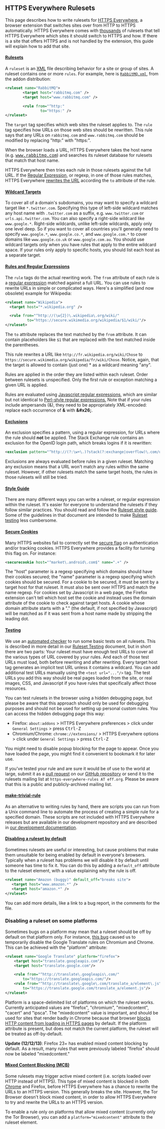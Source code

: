 ## HTTPS Everywhere Rulesets

This page describes how to write rulesets for [HTTPS
Everywhere](https://eff.org/https-everywhere), a browser extension that
switches sites over from HTTP to HTTPS automatically. HTTPS Everywhere comes
with [thousands](http://www.eff.org/https-everywhere/atlas/) of rulesets that
tell HTTPS Everywhere which sites it should switch to HTTPS and how. If there
is a site that offers HTTPS and is not handled by the extension, this guide
will explain how to add that site.

#### [Rulesets](#rulesets)

A `ruleset` is an [XML](http://www.xml.com/pub/a/98/10/guide0.html?page=2) file
describing behavior for a site or group of sites. A ruleset contains one or
more `rules`. For example, here is
[`RabbitMQ.xml`](https://github.com/efforg/https-everywhere/blob/master/src/chrome/content/rules/RabbitMQ.xml),
from the addon distribution:

```xml
<ruleset name="RabbitMQ">
        <target host="rabbitmq.com" />
        <target host="www.rabbitmq.com" />

        <rule from="^http:"
                to="https:" />
</ruleset>
```

The `target` tag specifies which web sites the ruleset applies to. The `rule`
tag specifies how URLs on those web sites should be rewritten. This rule says
that any URLs on `rabbitmq.com` and `www.rabbitmq.com` should be modified by
replacing "http:" with "https:".

When the browser loads a URL, HTTPS Everywhere takes the host name (e.g.
<tt>www.rabbitmq.com</tt>) and searches its ruleset database for rulesets that
match that host name.

HTTPS Everywhere then tries each rule in those rulesets against the full URL.
If the [Regular
Expression](http://www.regular-expressions.info/quickstart.html), or regexp, in
one of those rules matches, HTTPS Everywhere [rewrites the
URL](#rules-and-regular-expressions) according the `to` attribute of the rule.

#### [Wildcard Targets](#wildcard-targets)

To cover all of a domain's subdomains, you may want to specify a wildcard
target like `*.twitter.com`. Specifying this type of left-side wildcard matches
any host name with `.twitter.com` as a suffix, e.g. `www.twitter.com` or
`urls.api.twitter.com`. You can also specify a right-side wildcard like
`www.google.*`. Right-side wildcards, unlike left-side wildcards, apply only
one level deep. So if you want to cover all countries you'll generally need to
specify `www.google.*`, `www.google.co.*`, and `www.google.com.*` to cover
domains like `www.google.co.uk` or `www.google.com.au`. You should use wildcard
targets only when you have rules that apply to the entire wildcard space. If
your rules only apply to specific hosts, you should list each host as a
separate target.

#### [Rules and Regular Expressions](#rules-and-regular-expressions)

The `rule` tags do the actual rewriting work. The `from` attribute of each rule
is a [regular expression](http://www.regular-expressions.info/quickstart.html)
matched against a full URL. You can use rules to rewrite URLs in simple or
complicated ways. Here's a simplified (and now obsolete) example for Wikipedia:

```xml
<ruleset name="Wikipedia">
  <target host="*.wikipedia.org" />

  <rule from="^http://(\w{2})\.wikipedia\.org/wiki/"
          to="https://secure.wikimedia.org/wikipedia/$1/wiki/"/>
</ruleset>
```

The `to` attribute replaces the text matched by the `from` attribute. It can
contain placeholders like `$1` that are replaced with the text matched inside
the parentheses.

This rule rewrites a URL like `http://fr.wikipedia.org/wiki/Chose` to
`https://secure.wikimedia.org/wikipedia/fr/wiki/Chose`. Notice, again, that the
target is allowed to contain (just one) * as a wildcard meaning "any".

Rules are applied in the order they are listed within each ruleset. Order
between rulesets is unspecified. Only the first rule or exception matching a
given URL is applied.

Rules are evaluated using [Javascript regular
expressions](http://www.regular-expressions.info/javascript.html), which are
similar but not identical to [Perl-style regular
expressions.](http://www.regular-expressions.info/pcre.html) Note that if your
rules include ampersands (&amp;), they need to be appropriately XML-encoded:
replace each occurrence of **&amp;** with **&amp;#x26;**.

#### [Exclusions](#exclusions)

An exclusion specifies a pattern, using a regular expression, for URLs where
the rule should **not** be applied. The Stack Exchange rule contains an
exclusion for the OpenID login path, which breaks logins if it is rewritten:

```xml
<exclusion pattern="^http://(?:\w+\.)?stack(?:exchange|overflow)\.com/users/authenticate/" />
```

Exclusions are always evaluated before rules in a given ruleset. Matching any
exclusion means that a URL won't match any rules within the same ruleset.
However, if other rulesets match the same target hosts, the rules in those
rulesets will still be tried.

#### [Style Guide](#style-guide)

There are many different ways you can write a ruleset, or regular expression
within the ruleset. It's easier for everyone to understand the rulesets if they
follow similar practices. You should read and follow the [Ruleset style
guide](https://github.com/EFForg/https-everywhere/blob/master/CONTRIBUTING.md#ruleset-style-guide).
Some of the guidelines in that document are intended to make [Ruleset
testing](https://github.com/EFForg/https-everywhere/blob/master/ruleset-testing.md)
less cumbersome.

#### [Secure Cookies](#secure-cookies)

Many HTTPS websites fail to correctly set the [secure
flag](https://secure.wikimedia.org/wikipedia/en/wiki/HTTP_cookie#Secure_and_HttpOnly)
on authentication and/or tracking cookies. HTTPS Everywhere provides a facility
for turning this flag on. For instance:

```xml
<securecookie host="^market\.android\.com$" name=".+" />
```

The "host" parameter is a regexp specifying which domains should have their
cookies secured; the "name" parameter is a regexp specifying which cookies
should be secured. For a cookie to be secured, it must be sent by a target host
for that ruleset. It must also be sent over HTTPS and match the name regexp.
For cookies set by Javascript in a web page, the Firefox extension can't tell
which host set the cookie and instead uses the domain attribute of the cookie
to check against target hosts. A cookie whose domain attribute starts with a
"." (the default, if not specified by Javascript) will be matched as if it was
sent from a host name made by stripping the leading dot.

#### [Testing](#testing)

We use an [automated
checker](https://github.com/hiviah/https-everywhere-checker) to run some basic
tests on all rulesets. This is described in more detail in our [Ruleset
Testing](https://github.com/EFForg/https-everywhere/blob/master/ruleset-testing.md)
document, but in short there are two parts: Your ruleset must have enough test
URLs to cover all the various types of URL covered by your rules. And each of
those test URLs must load, both before rewriting and after rewriting. Every
target host tag generates an implicit test URL unless it contains a wildcard.
You can add additional test URLs manually using the `<test url="..."/>` tag.
The test URLs you add this way should be real pages loaded from the site, or
real images, CSS, and Javascript if you have rules that specifically affect
those resources. 

You can test rulesets in the browser using a hidden debugging page, but please
be aware that this approach should only be used for debugging purposes and
should not be used for setting up personal custom rules. You can access the
hidden debugging page this way:

*   Firefox: `about:addons` > HTTPS Everywhere preferences > click under
    `General Settings` > press <kbd>Ctrl-Z</kbd>
*   Chromium/Chrome: `chrome://extensions/` > HTTPS Everywhere options > click
    under `General Settings` > press <kbd>Ctrl-Z</kbd>

You might need to disable popup blocking for the page to appear. Once you have
loaded the page, you might find it convenient to bookmark it for later use.

If you&apos;ve tested your rule and are sure it would be of use to the world at
large, submit it as a [pull
request](https://help.github.com/articles/using-pull-requests/) on our [GitHub
repository](https://github.com/EFForg/https-everywhere/) or send it to the
rulesets mailing list at `https-everywhere-rules AT eff.org`. Please be aware
that this is a public and publicly-archived mailing list.

#### [make-trivial-rule](#make-trivial-rule)

As an alternative to writing rules by hand, there are scripts you can run from
a Unix command line to automate the process of creating a simple rule for a
specified domain. These scripts are not included with HTTPS Everywhere releases
but are available in our development repository and are described in [our
development documentation](https://www.eff.org/https-everywhere/development).

#### [Disabling a ruleset by default](#disabling-a-ruleset-by-default)

Sometimes rulesets are useful or interesting, but cause problems that make them
unsuitable for being enabled by default in everyone's browsers. Typically when
a ruleset has problems we will disable it by default until someone has time to
fix it. You can do this by adding a `default_off` attribute to the ruleset
element, with a value explaining why the rule is off.

```xml
<ruleset name="Amazon (buggy)" default_off="breaks site">
   <target host="www.amazon.*" />
   <target host="amazon.*" />
</ruleset> 
```

You can add more details, like a link to a bug report, in the comments for the
file.

### Disabling a ruleset on some platforms

Sometimes bugs on a platform may mean that a ruleset should be off by
default on that platform only. For instance, [this
bug](https://trac.torproject.org/projects/tor/ticket/5196) caused us to
temporarily disable the Google Translate rules on Chromium and Chrome.
This can be achieved with the "platform" attribute:

```xml
<ruleset name="Google Translate" platform="firefox">
	<target host="translate.googleapis.com"/>
	<target host="translate.google.com"/>

	<rule from="^http://translate\.googleapis\.com/"
	    to="https://translate.googleapis.com/"/>
	<rule from="^http://translate\.google\.com/translate_a/element\.js"
	    to="https://translate.google.com/translate_a/element.js"/>
</ruleset>
```

Platform is a space-delimited list of platforms on which the ruleset
works. Currently anticipated values are "firefox", "chromium",
"mixedcontent", "cacert" and "ipsca". The "mixedcontent" value is
important, and should be used for sites that render badly in Chrome
because that browser [blocks HTTP content from loading in HTTPS
pages](https://trac.torproject.org/projects/tor/ticket/6975) by default.
If the platform attribute is present, but does not match the current
platform, the ruleset will be treated as off-by-default.

**Update (12/12/13)**: Firefox 23+ has enabled mixed content blocking by
default. As a result, many rules that were previously labeled "firefox"
should now be labeled "mixedcontent."

#### [Mixed Content Blocking (MCB)](#mixed-content-blocking-mcb)

Some rulesets may trigger active mixed content (i.e. scripts loaded over HTTP
instead of HTTPS). This type of mixed content is blocked in both
[Chrome](https://trac.torproject.org/projects/tor/ticket/6975) and Firefox,
before HTTPS Everywhere has a chance to rewrite the URLs to an HTTPS version.
This generally breaks the site. However, the Tor Browser doesn&apos;t block
mixed content, in order to allow HTTPS Everywhere to try and rewrite the URLs
to an HTTPS version.

To enable a rule only on platforms that allow mixed content (currently only the
Tor Browser), you can add a `platform="mixedcontent"` attribute to the ruleset
element.
